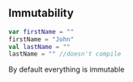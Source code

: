 ## Immutability

```kotlin
var firstName = ""
firstName = "John"
val lastName = ""
lastName = "" //doesn't compile
```

By default everything is immutable
